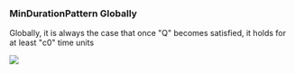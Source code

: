 ### MinDurationPattern Globally

Globally, it is always the case that once "Q" becomes satisfied, it holds for at least "c0" time units

![](/img/patterns/MinDurationPattern_Globally.svg)
